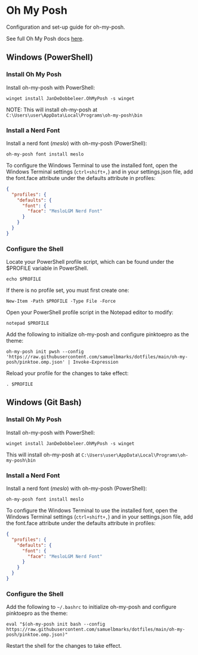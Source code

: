 # Oh My Posh

Configuration and set-up guide for oh-my-posh.

See full Oh My Posh docs [here](https://ohmyposh.dev/docs).

## Windows (PowerShell)

### Install Oh My Posh
Install oh-my-posh with PowerShell:
```shell
winget install JanDeDobbeleer.OhMyPosh -s winget
```
NOTE: This will install oh-my-posh at `C:\Users\user\AppData\Local\Programs\oh-my-posh\bin`

### Install a Nerd Font
Install a nerd font (*meslo*) with oh-my-posh (PowerShell):
```shell
oh-my-posh font install meslo
```

To configure the Windows Terminal to use the installed font, open the Windows Terminal settings (`ctrl+shift+,`) and in your settings.json file, add the font.face attribute under the defaults attribute in profiles:
```json
{
  "profiles": {
    "defaults": {
      "font": {
        "face": "MesloLGM Nerd Font"
      }
    }
  }
}
```

### Configure the Shell

Locate your PowerShell profile script, which can be found under the $PROFILE variable in PowerShell.
```shell
echo $PROFILE
```

If there is no profile set, you must first create one:
```shell
New-Item -Path $PROFILE -Type File -Force
```

Open your PowerShell profile script in the Notepad editor to modify:
```shell
notepad $PROFILE
```

Add the following to initialize oh-my-posh and configure pinktoepro as the theme:
```text
oh-my-posh init pwsh --config 'https://raw.githubusercontent.com/samuelbmarks/dotfiles/main/oh-my-posh/pinktoe.omp.json' | Invoke-Expression
```

Reload your profile for the changes to take effect: 
```shell
. $PROFILE
```

## Windows (Git Bash)

### Install Oh My Posh

Install oh-my-posh with PowerShell:
```shell
winget install JanDeDobbeleer.OhMyPosh -s winget
```
This will install oh-my-posh at `C:\Users\user\AppData\Local\Programs\oh-my-posh\bin`

### Install a Nerd Font

Install a nerd font (*meslo*) with oh-my-posh (PowerShell):
```shell
oh-my-posh font install meslo
```

To configure the Windows Terminal to use the installed font, open the Windows Terminal settings (`ctrl+shift+,`) and in your settings.json file, add the font.face attribute under the defaults attribute in profiles:
```json
{
  "profiles": {
    "defaults": {
      "font": {
        "face": "MesloLGM Nerd Font"
      }
    }
  }
}
```

### Configure the Shell

Add the following to `~/.bashrc` to initialize oh-my-posh and configure pinktoepro as the theme:
```shell
eval "$(oh-my-posh init bash --config https://raw.githubusercontent.com/samuelbmarks/dotfiles/main/oh-my-posh/pinktoe.omp.json)"
```
Restart the shell for the changes to take effect.
